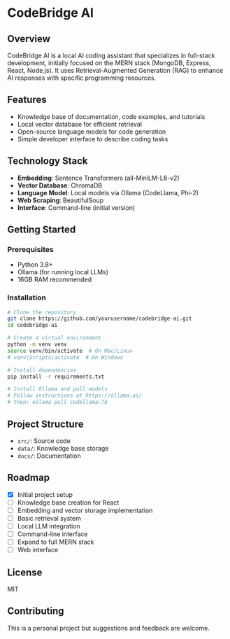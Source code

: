 # CodeBridge AI

## Overview
CodeBridge AI is a local AI coding assistant that specializes in full-stack development, initially focused on the MERN stack (MongoDB, Express, React, Node.js). It uses Retrieval-Augmented Generation (RAG) to enhance AI responses with specific programming resources.

## Features
- Knowledge base of documentation, code examples, and tutorials
- Local vector database for efficient retrieval
- Open-source language models for code generation
- Simple developer interface to describe coding tasks

## Technology Stack
- **Embedding**: Sentence Transformers (all-MiniLM-L6-v2)
- **Vector Database**: ChromaDB
- **Language Model**: Local models via Ollama (CodeLlama, Phi-2)
- **Web Scraping**: BeautifulSoup
- **Interface**: Command-line (initial version)

## Getting Started

### Prerequisites
- Python 3.8+
- Ollama (for running local LLMs)
- 16GB RAM recommended

### Installation
```bash
# Clone the repository
git clone https://github.com/yourusername/codebridge-ai.git
cd codebridge-ai

# Create a virtual environment
python -m venv venv
source venv/bin/activate  # On Mac/Linux
# venv\Scripts\activate  # On Windows

# Install dependencies
pip install -r requirements.txt

# Install Ollama and pull models
# Follow instructions at https://ollama.ai/
# then: ollama pull codellama:7b
```

## Project Structure
- `src/`: Source code
- `data/`: Knowledge base storage
- `docs/`: Documentation

## Roadmap
- [x] Initial project setup
- [ ] Knowledge base creation for React
- [ ] Embedding and vector storage implementation
- [ ] Basic retrieval system
- [ ] Local LLM integration
- [ ] Command-line interface
- [ ] Expand to full MERN stack
- [ ] Web interface

## License
MIT

## Contributing
This is a personal project but suggestions and feedback are welcome.
